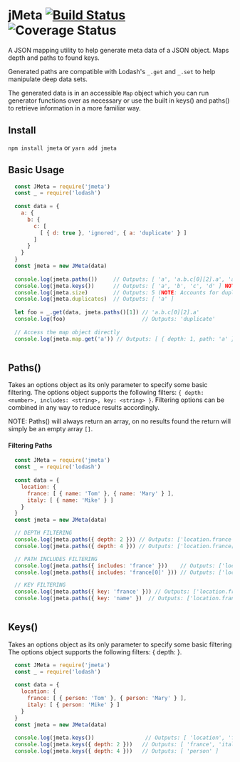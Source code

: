 

# jMeta [![Build Status](https://travis-ci.com/SWoskowiak/jMeta.svg?branch=master)](https://travis-ci.com/SWoskowiak/jMeta) ![Coverage Status](https://coveralls.io/repos/github/SWoskowiak/jMeta/badge.svg?branch=master)

A JSON mapping utility to help generate meta data of a JSON object. Maps depth and paths to found keys.

Generated paths are compatible with Lodash's `_.get` and `_.set` to help manipulate deep data sets.

The generated data is in an accessible `Map` object which you can run generator functions over as necessary or use the built in keys() and paths() to retrieve information in a more familiar way.

## Install

`npm install jmeta` or `yarn add jmeta`

## Basic Usage 
```javascript
  const JMeta = require('jmeta')
  const _ = require('lodash')
  
  const data = {
    a: {
      b: {
        c: [
          [ { d: true }, 'ignored', { a: 'duplicate' } ]
        ]
      }
    }
  }
  const jmeta = new JMeta(data)
  
  console.log(jmeta.paths())     // Outputs: [ 'a', 'a.b.c[0][2].a', 'a.b', 'a.b.c', 'a.b.c[0][0].d' ]
  console.log(jmeta.keys())      // Outputs: [ 'a', 'b', 'c', 'd' ] NOTE: Unique keys
  console.log(jmeta.size)        // Outputs: 5 (NOTE: Accounts for duplicate found keys)
  console.log(jmeta.duplicates)  // Outputs: [ 'a' ]
  
  let foo = _.get(data, jmeta.paths()[1]) // 'a.b.c[0][2].a'
  console.log(foo)                        // Outputs: 'duplicate'
  
  // Access the map object directly
  console.log(jmeta.map.get('a')) // Outputs: [ { depth: 1, path: 'a' }, { depth: 6, path: 'a.b.c[0][2].a' } ]
  
```

## Paths()
Takes an options object as its only parameter to specify some basic filtering.
The options object supports the following filters: 
`{ depth: <number>, includes: <string>, key: <string> }`.
Filtering options can be combined in any way to reduce results accordingly.

NOTE: Paths() will always return an array, on no results found the return will simply be an empty array `[]`.
#### Filtering Paths
```javascript
  const JMeta = require('jmeta')
  const _ = require('lodash')
  
  const data = {
    location: {
      france: [ { name: 'Tom' }, { name: 'Mary' } ],
      italy: [ { name: 'Mike' } ]
    }
  }
  const jmeta = new JMeta(data)

  // DEPTH FILTERING
  console.log(jmeta.paths({ depth: 2 })) // Outputs: ['location.france', 'location.italy']
  console.log(jmeta.paths({ depth: 4 })) // Outputs: ['location.france[0].name', 'location.france[1].name', 'location.italy[0].name']

  // PATH INCLUDES FILTERING
  console.log(jmeta.paths({ includes: 'france' }))    // Outputs: ['location.france', 'location.france[0].name', 'location.france[1].name']
  console.log(jmeta.paths({ includes: 'france[0]' })) // Outputs: ['location.france[0].name']

  // KEY FILTERING
  console.log(jmeta.paths({ key: 'france' })) // Outputs: ['location.france']
  console.log(jmeta.paths({ key: 'name' })  // Outputs: ['location.france[0].name', 'location.france[1].name', 'location.italy[0].name']
  
```
## Keys()
Takes an options object as its only parameter to specify some basic filtering The options object supports the following filters: { depth: <number> }.
  
```javascript
  const JMeta = require('jmeta')
  const _ = require('lodash')
  
  const data = {
    location: {
      france: [ { person: 'Tom' }, { person: 'Mary' } ],
      italy: [ { person: 'Mike' } ]
    }
  }
  const jmeta = new JMeta(data)
  
  console.log(jmeta.keys())                // Outputs: [ 'location', 'france', 'person', 'italy' ] NOTE: Returns unique found keys only
  console.log(jmeta.keys({ depth: 2 }))   // Outputs: [ 'france', 'italy' ]
  console.log(jmeta.keys({ depth: 4 }))   // Outputs: [ 'person' ]
  
```
